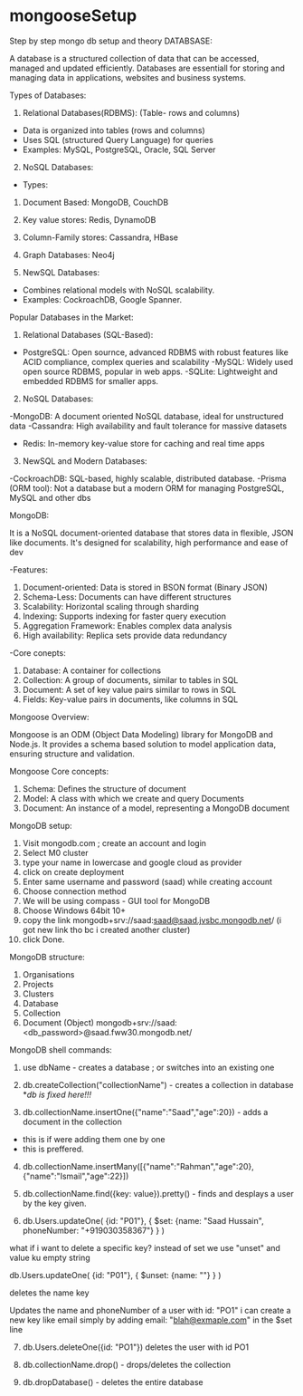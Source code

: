 # mongooseSetup
Step by step mongo db setup and theory
DATABSASE:

A database is a structured collection of data that can be accessed, managed and updated efficiently.
Databases are essentiall for storing and managing data in applications, websites and business systems.

Types of Databases:

1. Relational Databases(RDBMS): (Table- rows and columns)

- Data is organized into tables (rows and columns)
- Uses SQL (structured Query Language) for queries
- Examples: MySQL, PostgreSQL, Oracle, SQL Server

2. NoSQL Databases:

- Types:

1. Document Based: MongoDB, CouchDB
2. Key value stores: Redis, DynamoDB
3. Column-Family stores: Cassandra, HBase
4. Graph Databases: Neo4j

3. NewSQL Databases:

- Combines relational models with NoSQL scalability.
- Examples: CockroachDB, Google Spanner.

Popular Databases in the Market:

1. Relational Databases (SQL-Based):

- PostgreSQL: Open sournce, advanced RDBMS with robust features like ACID compliance, complex queries and scalability
-MySQL: Widely used open source RDBMS, popular in web apps.
-SQLite: Lightweight and embedded RDBMS for smaller apps.

2. NoSQL Databases:

-MongoDB: A document oriented NoSQL database, ideal for unstructured data
-Cassandra: High availability and fault tolerance for massive datasets
- Redis: In-memory key-value store for caching and real time apps

3. NewSQL and Modern Databases:

-CockroachDB: SQL-based, highly scalable, distributed database.
-Prisma (ORM tool): Not a database but a modern ORM for managing PostgreSQL, MySQL and other dbs

MongoDB:

It is a NoSQL document-oriented database that stores data in flexible, JSON like documents.
It's designed for scalability, high performance and ease of dev

-Features:

1. Document-oriented: Data is stored in BSON format (Binary JSON)
2. Schema-Less: Documents can have different structures
3. Scalability: Horizontal scaling through sharding
4. Indexing: Supports indexing for faster query execution
5. Aggregation Framework: Enables complex data analysis
6. High availability: Replica sets provide data redundancy

-Core conepts:
1. Database: A container for collections
2. Collection: A group of documents, similar to tables in SQL
3. Document: A set of key value pairs similar to rows in SQL
4. Fields: Key-value pairs in documents, like columns in SQL

Mongoose Overview:

Mongoose is an ODM (Object Data Modeling) library for MongoDB and Node.js. It provides a schema based solution to model application data, ensuring structure and validation. 

Mongoose Core concepts:

1. Schema: Defines the structure of document
2. Model: A class with which we create and query Documents
3. Document: An instance of a model, representing a MongoDB document

MongoDB setup:

1. Visit mongodb.com ; create an account and login
2. Select M0 cluster
3. type your name in lowercase and google cloud as provider
4. click on create deployment
5. Enter same  username and password (saad) while creating account
6. Choose connection method
7. We will be using compass - GUI tool for MongoDB
8. Choose Windows 64bit 10+ 
9. copy the link mongodb+srv://saad:saad@saad.jvsbc.mongodb.net/ (i got new link tho bc i created another cluster)
10. click Done.

MongoDB structure:

1. Organisations
2. Projects
3. Clusters
4. Database
5. Collection
6. Document (Object)
mongodb+srv://saad:<db_password>@saad.fww30.mongodb.net/

MongoDB shell commands:

1. use dbName - creates a database ; or switches into an existing one

2. db.createCollection("collectionName") - creates a collection in database **db is fixed here!!!*

3. db.collectionName.insertOne({"name":"Saad","age":20}) - adds a document in the collection 
- this is if were adding them one by one
- this is preffered.

4. db.collectionName.insertMany([{"name":"Rahman","age":20},{"name":"Ismail","age":22}])

5. db.collectionName.find({key: value}).pretty() - finds and desplays a user by the key given.

6. db.Users.updateOne(
  {id: "P01"},
  {
    $set: {name: "Saad Hussain", phoneNumber: "+919030358367"}
  }
  )

  what if i want to delete a specific key?
  instead of set we use "unset" and value ku empty string

  db.Users.updateOne(
  {id: "P01"},
  {
    $unset: {name: ""}
  }
  )

  deletes the name key 

  Updates the name and phoneNumber of a user with id: "PO1"
  i can create a new key like email simply by adding email: "blah@exmaple.com" in the $set line

  7. db.Users.deleteOne({id: "PO1"})
  deletes the user with id PO1

  8. db.collectionName.drop() - drops/deletes the collection

  9. db.dropDatabase() - deletes the entire database
